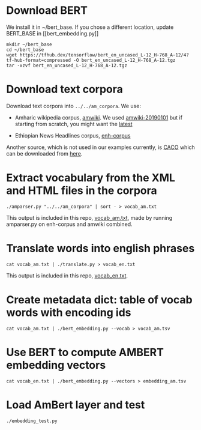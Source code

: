 # Download BERT

We install it in ~/bert_base. If you chose a different location, update BERT_BASE in [[bert_embedding.py]]

```
mkdir ~/bert_base
cd ~/bert_base
wget https://tfhub.dev/tensorflow/bert_en_uncased_L-12_H-768_A-12/4?tf-hub-format=compressed -O bert_en_uncased_L-12_H-768_A-12.tgz
tar -xzvf bert_en_uncased_L-12_H-768_A-12.tgz
```

# Download text corpora

Download text corpora into  `../../am_corpora`. We use:

- Amharic wikipedia corpus, [amwiki](https://dumps.wikimedia.org/amwiki). We used
[amwiki-20190101](https://archive.org/download/amwiki-20190101/amwiki-20190101-pages-meta-current.xml.bz2) but if starting from scratch, you might want the [latest](https://dumps.wikimedia.org/amwiki/latest/amwiki-latest-pages-meta-current.xml.bz2)

- Ethiopian News Headlines corpus, [enh-corpus](https://github.com/geezorg/enh-corpus/releases/)

Another source, which is not used in our examples currently, is [CACO](https://www.findke.ovgu.de/findke/en/Research/Data+Sets/Contemporary+Amharic+Corpus+(CACO)-p-1142.html) which can be downloaded from [here](http://wwwiti.cs.uni-magdeburg.de/iti_dke/Datasets/Contemporary_Amharic_Corpus_(CACO)-version_1.1.zip).

# Extract vocabulary from the XML and HTML files in the corpora
```
./amparser.py "../../am_corpora" | sort - > vocab_am.txt
```
This output is included in this repo, [vocab_am.txt](vocab_am.txt), made by running amparser.py on enh-corpus and amwiki combined.

# Translate words into english phrases
```
cat vocab_am.txt | ./translate.py > vocab_en.txt
```
This output is included in this repo, [vocab_en.txt](vocab_en.txt).

# Create metadata dict: table of vocab words with encoding ids
```
cat vocab_am.txt | ./bert_embedding.py --vocab > vocab_am.tsv
```
# Use BERT to compute AMBERT embedding vectors
```
cat vocab_en.txt | ./bert_embedding.py --vectors > embedding_am.tsv
```
# Load AmBert layer and test
```
./embedding_test.py
```